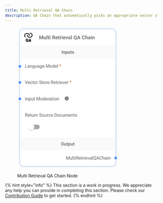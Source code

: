 ```yaml
---
title: Multi Retrieval QA Chain
description: QA Chain that automatically picks an appropriate vector store from multiple retrievers.
---
```




<figure><img src="/assets/image (34).png" alt="" width="333"><figcaption><p>Multi Retrieval QA Chain Node</p></figcaption></figure>

{% hint style="info" %}
This section is a work in progress. We appreciate any help you can provide in completing this section. Please check our [Contribution Guide](broken-reference) to get started.
{% endhint %}
